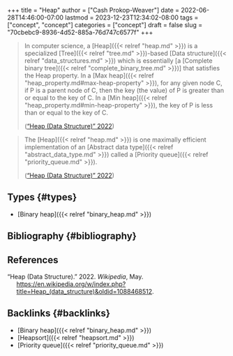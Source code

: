 +++
title = "Heap"
author = ["Cash Prokop-Weaver"]
date = 2022-06-28T14:46:00-07:00
lastmod = 2023-12-23T12:34:02-08:00
tags = ["concept", "concept"]
categories = ["concept"]
draft = false
slug = "70cbebc9-8936-4d52-885a-76d747c6577f"
+++

> In computer science, a [Heap]({{< relref "heap.md" >}}) is a specialized [Tree]({{< relref "tree.md" >}})-based [Data structure]({{< relref "data_structures.md" >}}) which is essentially [a [Complete binary tree]({{< relref "complete_binary_tree.md" >}})] that satisfies the Heap property. In a [Max heap]({{< relref "heap_property.md#max-heap-property" >}}), for any given node C, if P is a parent node of C, then the key (the value) of P is greater than or equal to the key of C. In a [Min heap]({{< relref "heap_property.md#min-heap-property" >}}), the key of P is less than or equal to the key of C.
>
> (<a href="#citeproc_bib_item_1">“Heap (Data Structure)” 2022</a>)

<!--quoteend-->

> The [Heap]({{< relref "heap.md" >}}) is one maximally efficient implementation of an [Abstract data type]({{< relref "abstract_data_type.md" >}}) called a [Priority queue]({{< relref "priority_queue.md" >}}).
>
> (<a href="#citeproc_bib_item_1">“Heap (Data Structure)” 2022</a>)


## Types {#types}

-   [Binary heap]({{< relref "binary_heap.md" >}})


## Bibliography {#bibliography}

## References

<style>.csl-entry{text-indent: -1.5em; margin-left: 1.5em;}</style><div class="csl-bib-body">
  <div class="csl-entry"><a id="citeproc_bib_item_1"></a>“Heap (Data Structure).” 2022. <i>Wikipedia</i>, May. <a href="https://en.wikipedia.org/w/index.php?title=Heap_(data_structure)&oldid=1088468512">https://en.wikipedia.org/w/index.php?title=Heap_(data_structure)&#38;oldid=1088468512</a>.</div>
</div>



## Backlinks {#backlinks}

-   [Binary heap]({{< relref "binary_heap.md" >}})
-   [Heapsort]({{< relref "heapsort.md" >}})
-   [Priority queue]({{< relref "priority_queue.md" >}})
